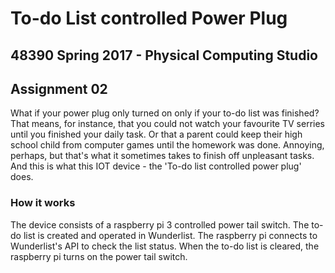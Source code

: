 # To-do List controlled Power Plug

## 48390 Spring 2017 - Physical Computing Studio
## Assignment 02

What if your power plug only turned on only if your to-do list was finished? That means, for instance, that you could not watch your favourite TV serries until you finished your daily task. Or that a parent could keep their high school child from computer games until the homework was done. Annoying, perhaps, but that's what it sometimes takes to finish off unpleasant tasks. And this is what this IOT device - the 'To-do list controlled power plug' does.

### How it works

The device consists of a raspberry pi 3 controlled power tail switch. The to-do list is created and operated in Wunderlist. The raspberry pi connects to Wunderlist's API to check the list status. When the to-do list is cleared, the raspberry pi turns on the power tail switch. 

